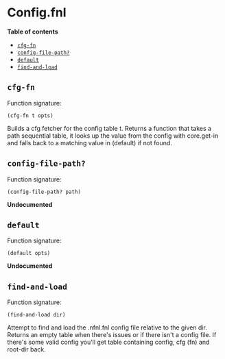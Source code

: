 # Config.fnl

**Table of contents**

- [`cfg-fn`](#cfg-fn)
- [`config-file-path?`](#config-file-path)
- [`default`](#default)
- [`find-and-load`](#find-and-load)

## `cfg-fn`
Function signature:

```
(cfg-fn t opts)
```

Builds a cfg fetcher for the config table t. Returns a function that takes a
  path sequential table, it looks up the value from the config with core.get-in
  and falls back to a matching value in (default) if not found.

## `config-file-path?`
Function signature:

```
(config-file-path? path)
```

**Undocumented**

## `default`
Function signature:

```
(default opts)
```

**Undocumented**

## `find-and-load`
Function signature:

```
(find-and-load dir)
```

Attempt to find and load the .nfnl.fnl config file relative to the given dir.
  Returns an empty table when there's issues or if there isn't a config file.
  If there's some valid config you'll get table containing config, cfg (fn) and
  root-dir back.


<!-- Generated with Fenneldoc v1.0.1
     https://gitlab.com/andreyorst/fenneldoc -->
